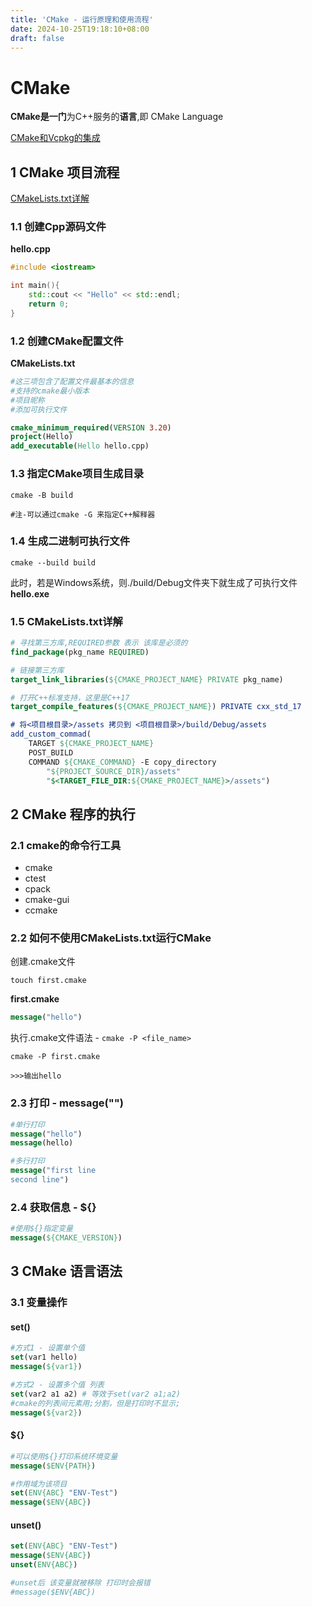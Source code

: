 ```yaml
---
title: 'CMake - 运行原理和使用流程'
date: 2024-10-25T19:18:10+08:00
draft: false
---
```


# CMake

**CMake是一门**为C++服务的**语言**,即 CMake Language

[CMake和Vcpkg的集成](../Vcpkg)



## 1 CMake 项目流程

[CMakeLists.txt详解](#15CMakeLists.txt详解)

### 1.1 创建Cpp源码文件

**hello.cpp**

```c++
#include <iostream>

int main(){
    std::cout << "Hello" << std::endl;
    return 0;
}
```

### 1.2 创建CMake配置文件

**CMakeLists.txt**

```cmake
#这三项包含了配置文件最基本的信息
#支持的cmake最小版本
#项目昵称
#添加可执行文件

cmake_minimum_required(VERSION 3.20)
project(Hello)
add_executable(Hello hello.cpp)
```

### 1.3 指定CMake项目生成目录

```shell
cmake -B build

#注-可以通过cmake -G 来指定C++解释器
```

### 1.4 生成二进制可执行文件

```shell
cmake --build build
```

此时，若是Windows系统，则./build/Debug文件夹下就生成了可执行文件**hello.exe**

### 1.5 CMakeLists.txt详解

```cmake
# 寻找第三方库,REQUIRED参数 表示 该库是必须的
find_package(pkg_name REQUIRED)

# 链接第三方库
target_link_libraries(${CMAKE_PROJECT_NAME} PRIVATE pkg_name)

# 打开C++标准支持，这里是C++17
target_compile_features(${CMAKE_PROJECT_NAME}) PRIVATE cxx_std_17

# 将<项目根目录>/assets 拷贝到 <项目根目录>/build/Debug/assets
add_custom_commad(
	TARGET ${CMAKE_PROJECT_NAME}
	POST_BUILD
	COMMAND ${CMAKE_COMMAND} -E copy_directory
		"${PROJECT_SOURCE_DIR}/assets"
		"$<TARGET_FILE_DIR:${CMAKE_PROJECT_NAME}>/assets")

```



## 2 CMake 程序的执行

### 2.1 cmake的命令行工具

- cmake
- ctest
- cpack
- cmake-gui
- ccmake

### 2.2 如何不使用CMakeLists.txt运行CMake

创建.cmake文件

```shell
touch first.cmake
```

**first.cmake**

```cmake
message("hello")
```

执行.cmake文件语法 - `cmake -P <file_name>`

```shell
cmake -P first.cmake

>>>输出hello
```

### 2.3 打印 - message("")

```cmake
#单行打印
message("hello")
message(hello)

#多行打印
message("first line
second line")
```

### 2.4 获取信息 - ${}

```cmake
#使用${}指定变量
message(${CMAKE_VERSION})
```



## 3 CMake 语言语法

### 3.1 变量操作

#### set()

```cmake
#方式1 - 设置单个值
set(var1 hello)
message(${var1})

#方式2 - 设置多个值 列表
set(var2 a1 a2) # 等效于set(var2 a1;a2)
#cmake的列表间元素用;分割，但是打印时不显示;
message(${var2})

```

#### ${}

```cmake
#可以使用${}打印系统环境变量
message($ENV{PATH})

#作用域为该项目
set(ENV{ABC} "ENV-Test")
message($ENV{ABC})
```

#### unset()

```cmake
set(ENV{ABC} "ENV-Test")
message($ENV{ABC})
unset(ENV{ABC})

#unset后 该变量就被移除 打印时会报错
#message($ENV{ABC})
```

